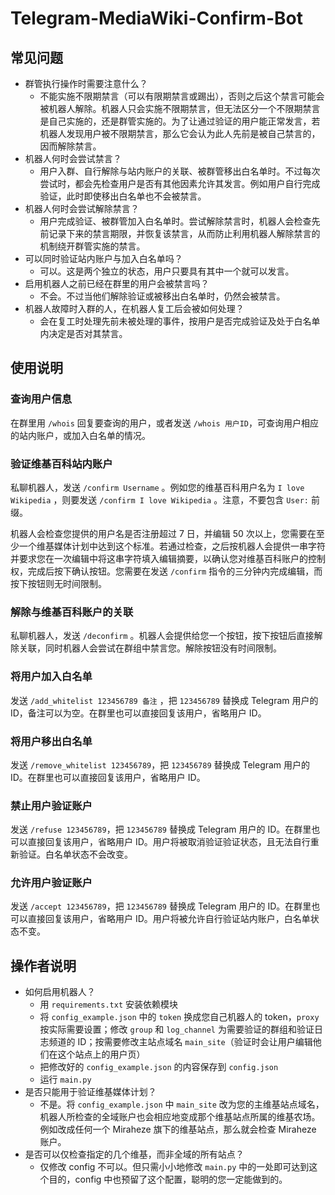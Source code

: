 # Telegram-MediaWiki-Confirm-Bot

## 常见问题

- 群管执行操作时需要注意什么？
    - 不能实施不限期禁言（可以有限期禁言或踢出），否则之后这个禁言可能会被机器人解除。机器人只会实施不限期禁言，但无法区分一个不限期禁言是自己实施的，还是群管实施的。为了让通过验证的用户能正常发言，若机器人发现用户被不限期禁言，那么它会认为此人先前是被自己禁言的，因而解除禁言。
- 机器人何时会尝试禁言？
    - 用户入群、自行解除与站内账户的关联、被群管移出白名单时。不过每次尝试时，都会先检查用户是否有其他因素允许其发言。例如用户自行完成验证，此时即使移出白名单也不会被禁言。
- 机器人何时会尝试解除禁言？
    - 用户完成验证、被群管加入白名单时。尝试解除禁言时，机器人会检查先前记录下来的禁言期限，并恢复该禁言，从而防止利用机器人解除禁言的机制绕开群管实施的禁言。
- 可以同时验证站内账户与加入白名单吗？
    - 可以。这是两个独立的状态，用户只要具有其中一个就可以发言。
- 启用机器人之前已经在群里的用户会被禁言吗？
    - 不会。不过当他们解除验证或被移出白名单时，仍然会被禁言。
- 机器人故障时入群的人，在机器人复工后会被如何处理？
    - 会在复工时处理先前未被处理的事件，按用户是否完成验证及处于白名单内决定是否对其禁言。

## 使用说明

### 查询用户信息

在群里用 `/whois` 回复要查询的用户，或者发送 `/whois 用户ID`，可查询用户相应的站内账户，或加入白名单的情况。

### 验证维基百科站内账户

私聊机器人，发送 `/confirm Username` 。例如您的维基百科用户名为 `I love Wikipedia` ，则要发送 `/confirm I love Wikipedia` 。注意，不要包含 `User:` 前缀。

机器人会检查您提供的用户名是否注册超过 7 日，并编辑 50 次以上，您需要在至少一个维基媒体计划中达到这个标准。若通过检查，之后按机器人会提供一串字符并要求您在一次编辑中将这串字符填入编辑摘要，以确认您对维基百科账户的控制权，完成后按下确认按钮。您需要在发送 `/confirm` 指令的三分钟内完成编辑，而按下按钮则无时间限制。

### 解除与维基百科账户的关联

私聊机器人，发送 `/deconfirm` 。机器人会提供给您一个按钮，按下按钮后直接解除关联，同时机器人会尝试在群组中禁言您。解除按钮没有时间限制。

### 将用户加入白名单

发送 `/add_whitelist 123456789 备注` ，把 `123456789` 替换成 Telegram 用户的 ID，备注可以为空。在群里也可以直接回复该用户，省略用户 ID。

### 将用户移出白名单

发送 `/remove_whitelist 123456789`，把 `123456789` 替换成 Telegram 用户的 ID。在群里也可以直接回复该用户，省略用户 ID。

### 禁止用户验证账户

发送 `/refuse 123456789`，把 `123456789` 替换成 Telegram 用户的 ID。在群里也可以直接回复该用户，省略用户 ID。用户将被取消验证验证状态，且无法自行重新验证。白名单状态不会改变。

### 允许用户验证账户

发送 `/accept 123456789`，把 `123456789` 替换成 Telegram 用户的 ID。在群里也可以直接回复该用户，省略用户 ID。用户将被允许自行验证站内账户，白名单状态不变。

## 操作者说明

- 如何启用机器人？
    - 用 `requirements.txt` 安装依赖模块
    - 将 `config_example.json` 中的 `token` 换成您自己机器人的 token，`proxy` 按实际需要设置；修改 `group` 和 `log_channel` 为需要验证的群组和验证日志频道的 ID；按需要修改主站点域名 `main_site`（验证时会让用户编辑他们在这个站点上的用户页）
    - 把修改好的 `config_example.json` 的内容保存到 `config.json`
    - 运行 `main.py`
- 是否只能用于验证维基媒体计划？
    - 不是。将 `config_example.json` 中 `main_site` 改为您的主维基站点域名，机器人所检查的全域账户也会相应地变成那个维基站点所属的维基农场。例如改成任何一个 Miraheze 旗下的维基站点，那么就会检查 Miraheze 账户。
- 是否可以仅检查指定的几个维基，而非全域的所有站点？
    - 仅修改 config 不可以。但只需小小地修改 `main.py` 中的一处即可达到这个目的，config 中也预留了这个配置，聪明的您一定能做到的。
